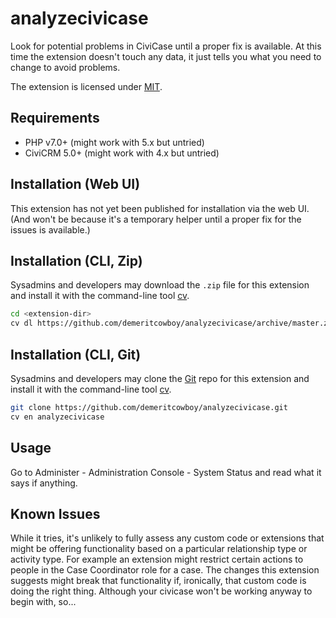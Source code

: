 # analyzecivicase

Look for potential problems in CiviCase until a proper fix is available. At this time the extension doesn't touch any data, it just tells you what you need to change to avoid problems.

The extension is licensed under [MIT](LICENSE.txt).

## Requirements

* PHP v7.0+ (might work with 5.x but untried)
* CiviCRM 5.0+ (might work with 4.x but untried)

## Installation (Web UI)

This extension has not yet been published for installation via the web UI. (And won't be because it's a temporary helper until a proper fix for the issues is available.)

## Installation (CLI, Zip)

Sysadmins and developers may download the `.zip` file for this extension and
install it with the command-line tool [cv](https://github.com/civicrm/cv).

```bash
cd <extension-dir>
cv dl https://github.com/demeritcowboy/analyzecivicase/archive/master.zip
```

## Installation (CLI, Git)

Sysadmins and developers may clone the [Git](https://en.wikipedia.org/wiki/Git) repo for this extension and
install it with the command-line tool [cv](https://github.com/civicrm/cv).

```bash
git clone https://github.com/demeritcowboy/analyzecivicase.git
cv en analyzecivicase
```

## Usage

Go to Administer - Administration Console - System Status and read what it says if anything.

## Known Issues

While it tries, it's unlikely to fully assess any custom code or extensions that might be offering functionality based on a particular relationship type or activity type. For example an extension might restrict certain actions to people in the Case Coordinator role for a case. The changes this extension suggests might break that functionality if, ironically, that custom code is doing the right thing. Although your civicase won't be working anyway to begin with, so...
